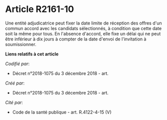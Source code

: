 # Article R2161-10

Une entité adjudicatrice peut fixer la date limite de réception des offres d'un commun accord avec les candidats
sélectionnés, à condition que cette date soit la même pour tous. En l'absence d'accord, elle fixe un délai qui ne peut être
inférieur à dix jours à compter de la date d'envoi de l'invitation à soumissionner.

**Liens relatifs à cet article**

_Codifié par_:

  - Décret n°2018-1075 du 3 décembre 2018 - art.

_Créé par_:

  - Décret n°2018-1075 du 3 décembre 2018 - art.

_Cité par_:

  - Code de la santé publique - art. R.4122-4-15 (V)
